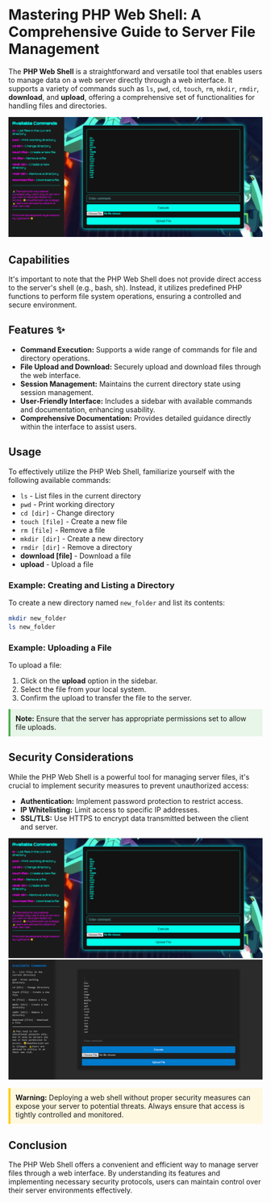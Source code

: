 # Mastering PHP Web Shell: A Comprehensive Guide to Server File Management

The **PHP Web Shell** is a straightforward and versatile tool that enables users to manage data on a web server directly through a web interface. It supports a variety of commands such as `ls`, `pwd`, `cd`, `touch`, `rm`, `mkdir`, `rmdir`, **download**, and **upload**, offering a comprehensive set of functionalities for handling files and directories.

![PHP-Web-Shell](https://raw.githubusercontent.com/RootShelll/PHP-Web-Shell/refs/heads/main/PHP-Web-Shell-v1.png "PHP-Web-Shell")

## Capabilities

It's important to note that the PHP Web Shell does not provide direct access to the server's shell (e.g., bash, sh). Instead, it utilizes predefined PHP functions to perform file system operations, ensuring a controlled and secure environment.

## Features ✨

- **Command Execution:** Supports a wide range of commands for file and directory operations.
- **File Upload and Download:** Securely upload and download files through the web interface.
- **Session Management:** Maintains the current directory state using session management.
- **User-Friendly Interface:** Includes a sidebar with available commands and documentation, enhancing usability.
- **Comprehensive Documentation:** Provides detailed guidance directly within the interface to assist users.

## Usage

To effectively utilize the PHP Web Shell, familiarize yourself with the following available commands:

- `ls` - List files in the current directory
- `pwd` - Print working directory
- `cd [dir]` - Change directory
- `touch [file]` - Create a new file
- `rm [file]` - Remove a file
- `mkdir [dir]` - Create a new directory
- `rmdir [dir]` - Remove a directory
- **download [file]** - Download a file
- **upload** - Upload a file

### Example: Creating and Listing a Directory

To create a new directory named `new_folder` and list its contents:

```bash
mkdir new_folder
ls new_folder
```

### Example: Uploading a File

To upload a file:

1. Click on the **upload** option in the sidebar.
2. Select the file from your local system.
3. Confirm the upload to transfer the file to the server.

<div style="background-color:#e8f5e9; border-left:4px solid #4caf50; padding:10px; margin:10px 0">
  <strong>Note:</strong> Ensure that the server has appropriate permissions set to allow file uploads.
</div>

## Security Considerations

While the PHP Web Shell is a powerful tool for managing server files, it's crucial to implement security measures to prevent unauthorized access:

- **Authentication:** Implement password protection to restrict access.
- **IP Whitelisting:** Limit access to specific IP addresses.
- **SSL/TLS:** Use HTTPS to encrypt data transmitted between the client and server.

![PHP-Web-Shell](https://raw.githubusercontent.com/RootShelll/PHP-Web-Shell/refs/heads/main/PHP-Web-Shell-v1.png "PHP-Web-Shell")
![PHP-Web-Shell](https://raw.githubusercontent.com/RootShelll/PHP-Web-Shell/refs/heads/main/PHP-Web-Shell-v2.png "PHP-Web-Shell")

<div style="background-color:#fff8e1; border-left:4px solid #fc0; padding:10px; margin:10px 0">
  <strong>Warning:</strong> Deploying a web shell without proper security measures can expose your server to potential threats. Always ensure that access is tightly controlled and monitored.
</div>


## Conclusion

The PHP Web Shell offers a convenient and efficient way to manage server files through a web interface. By understanding its features and implementing necessary security protocols, users can maintain control over their server environments effectively.

